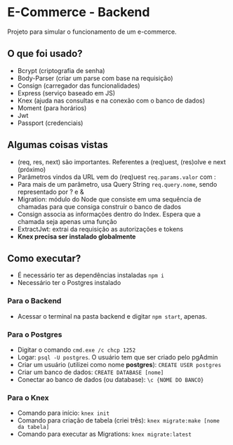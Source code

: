 # E-Commerce - Backend

Projeto para simular o funcionamento de um e-commerce.

## O que foi usado?
- Bcrypt (criptografia de senha)
- Body-Parser (criar um parse com base na requisição)
- Consign (carregador das funcionalidades)
- Express (serviço baseado em JS)
- Knex (ajuda nas consultas e na conexão com o banco de dados)
- Moment (para horários)
- Jwt
- Passport (credenciais)

## Algumas coisas vistas
- (req, res, next) são importantes. Referentes a (req)uest, (res)olve e next (próximo)
- Parâmetros vindos da URL vem do (req)uest `req.params.valor` com :
- Para mais de um parâmetro, usa Query String `req.query.nome`, sendo representado por ? e &
- Migration: módulo do Node que consiste em uma sequência de chamadas para que consiga construir o banco de dados
- Consign associa as informações dentro do Index. Espera que a chamada seja apenas uma função
- ExtractJwt: extrai da requisição as autorizações e tokens
- **Knex precisa ser instalado globalmente**

## Como executar?
- É necessário ter as dependências instaladas `npm i`
- Necessário ter o Postgres instalado

### Para o Backend
- Acessar o terminal na pasta backend e digitar `npm start`, apenas.

### Para o Postgres
- Digitar o comando `cmd.exe /c chcp 1252`
- Logar: `psql -U postgres`. O usuário tem que ser criado pelo pgAdmin
- Criar um usuário (utilizei como nome **postgres**): `CREATE USER postgres`
- Criar um banco de dados: `CREATE DATABASE [nome]`
- Conectar ao banco de dados (ou database): `\c {NOME DO BANCO}`

### Para o Knex
- Comando para início: `knex init`
- Comando para criação de tabela (criei três): `knex migrate:make [nome da tabela]`
- Comando para executar as Migrations: `knex migrate:latest`
